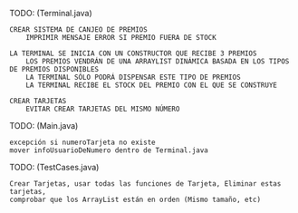 
TODO: (Terminal.java)
    
    CREAR SISTEMA DE CANJEO DE PREMIOS
        IMPRIMIR MENSAJE ERROR SI PREMIO FUERA DE STOCK
       
    LA TERMINAL SE INICIA CON UN CONSTRUCTOR QUE RECIBE 3 PREMIOS
        LOS PREMIOS VENDRÁN DE UNA ARRAYLIST DINÁMICA BASADA EN LOS TIPOS DE PREMIOS DISPONIBLES
        LA TERMINAL SÓLO PODRÁ DISPENSAR ESTE TIPO DE PREMIOS
        LA TERMINAL RECIBE EL STOCK DEL PREMIO CON EL QUE SE CONSTRUYE
     
    CREAR TARJETAS
        EVITAR CREAR TARJETAS DEL MISMO NÚMERO

 

TODO: (Main.java)

    excepción si numeroTarjeta no existe
    mover infoUsuarioDeNumero dentro de Terminal.java
 
    
    
TODO: (TestCases.java)

    Crear Tarjetas, usar todas las funciones de Tarjeta, Eliminar estas tarjetas,
    comprobar que los ArrayList están en orden (Mismo tamaño, etc)
    
